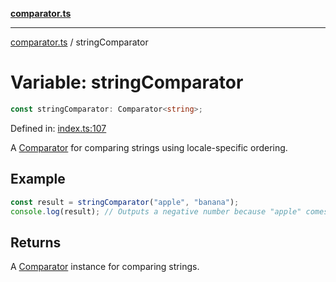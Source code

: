 [**comparator.ts**](../index.md)

---

[comparator.ts](../index.md) / stringComparator

# Variable: stringComparator

```ts
const stringComparator: Comparator<string>;
```

Defined in: [index.ts:107](https://github.com/simonkberg/comparator.ts/blob/main/index.ts#L107)

A [Comparator](../interfaces/Comparator.md) for comparing strings using locale-specific ordering.

## Example

```ts
const result = stringComparator("apple", "banana");
console.log(result); // Outputs a negative number because "apple" comes before "banana".
```

## Returns

A [Comparator](../interfaces/Comparator.md) instance for comparing strings.
